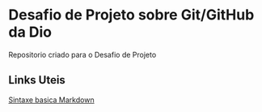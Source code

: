 # Desafio de Projeto sobre Git/GitHub da Dio
Repositorio criado para o Desafio de Projeto

## Links Uteis
[Sintaxe basica Markdown](https://www.markdownguide.org/)
